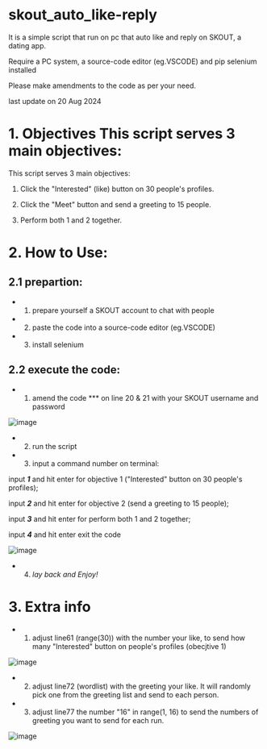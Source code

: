# skout_auto_like-reply
It is a simple script that run on pc that auto like and reply on SKOUT, a dating app.

Require a PC system, a source-code editor (eg.VSCODE) and pip selenium installed

Please make amendments to the code as per your need.

last update on 20 Aug 2024

# 1. Objectives This script serves 3 main objectives:
This script serves 3 main objectives:

1. Click the "Interested" (like) button on 30 people's profiles.
    
2. Click the "Meet" button and send a greeting to 15 people.
    
3. Perform both 1 and 2 together.

# 2. How to Use:
  
## 2.1 prepartion:   
- 1. prepare yourself a SKOUT account to chat with people
- 2. paste the code into a source-code editor (eg.VSCODE)
- 3. install selenium

## 2.2 execute the code:
- 1. amend the code *** on line 20 & 21 with your SKOUT username and password

![image](https://github.com/user-attachments/assets/00e81f6c-06bc-4b1d-9ece-1e6791342c04)


- 2. run the script

- 3. input a command number on terminal:

input ***1*** and hit enter for objective 1 ("Interested" button on 30 people's profiles);
     
input ***2*** and hit enter for objective 2 (send a greeting to 15 people);

input ***3*** and hit enter for perform both 1 and 2 together;

input ***4*** and hit enter exit the code

![image](https://github.com/user-attachments/assets/693647d0-bd21-4fe4-a377-a371bf7ead6b)

- 4. *lay back and Enjoy!*


# 3. Extra info
  
- 1. adjust line61 (range(30)) with the number your like, to send how many "Interested" button on people's profiles (obecjtive 1)
 
![image](https://github.com/user-attachments/assets/f1a560b1-efa2-4305-b701-0daef46233e3)


- 2. adjust line72 (wordlist) with the greeting your like. It will randomly pick one from the greeting list and send to each person.
  
- 3. adjust line77 the number "16" in range(1, 16) to send the numbers of greeting you want to send for each run.

![image](https://github.com/user-attachments/assets/a9bd4bf3-e656-43f5-947a-f15ce8c92b39)


